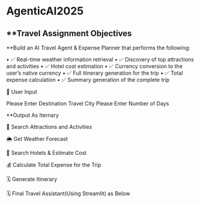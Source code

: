 # AgenticAI2025

##  **Travel Assignment Objectives

**Build an AI Travel Agent & Expense Planner that performs the following:


•	✅ Real-time weather information retrieval
•	✅ Discovery of top attractions and activities
•	✅ Hotel cost estimation
•	✅ Currency conversion to the user’s native currency
•	✅ Full itinerary generation for the trip
•	✅ Total expense calculation
•	✅ Summary generation of the complete trip


🧍 User Input

Please Enter Destination Travel City
Please Enter Number of Days

**Output As Iternary

📍 Search Attractions and Activities


🌦️ Get Weather Forecast


🏨 Search Hotels & Estimate Cost


💰 Calculate Total Expense for the Trip


🗓️ Generate Itinerary


🗓️ Final Travel Assistant(Using Streamlit) as Below 







